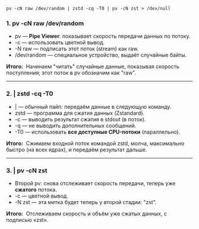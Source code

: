 `pv -cN raw /dev/random | zstd -cq -T0 | pv -cN zst > /dev/null`

### 1. pv -cN raw /dev/random

- pv — **Pipe Viewer**: показывает скорость передачи данных по потоку.
- -c — использовать цветной вывод.
- -N raw — подписать этот поток (stream) как raw.
- /dev/random — специальное устройство, выдаёт случайные байты.

**Итого:**  Начинаем "читать" случайные данные, показывая скорость поступления; этот поток в pv обозначим как "raw".

---

### 2. | zstd -cq -T0

- | — обычный пайп: передаём данные в следующую команду.
- zstd — программа для сжатия данных (Zstandard).
- -c — выводить результат сжатия в stdout (в поток).
- -q — не выводить дополнительных сообщений.
- -T0 — использовать **все доступные CPU-потоки** (параллельно).

**Итого:**  Сжимаем входной поток командой zstd, молча, максимально быстро (на всех ядрах), и передаём результат дальше.

---
### 3. | pv -cN zst

- Второй pv: снова отслеживает скорость передачи, теперь уже **сжатого** потока.
- -c — цветной вывод.
- -N zst — эта метка будет теперь у второй стадии: "zst".

**Итого:**  Отслеживаем скорость и объём уже сжатых данных, с подписью «zst».